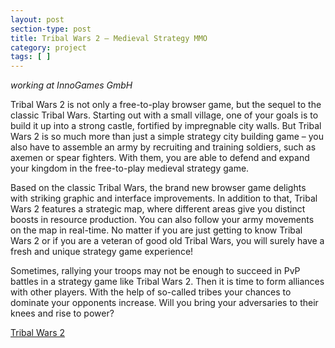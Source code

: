 ```yaml
---
layout: post
section-type: post
title: Tribal Wars 2 – Medieval Strategy MMO
category: project
tags: [ ]
---
```

_working at InnoGames GmbH_

Tribal Wars 2 is not only a free-to-play browser game, but the sequel to the classic Tribal Wars. Starting out with a small village, one of your goals is to build it up into a strong castle, fortified by impregnable city walls. But Tribal Wars 2 is so much more than just a simple strategy city building game – you also have to assemble an army by recruiting and training soldiers, such as axemen or spear fighters. With them, you are able to defend and expand your kingdom in the free-to-play medieval strategy game.

Based on the classic Tribal Wars, the brand new browser game delights with striking graphic and interface improvements. In addition to that, Tribal Wars 2 features a strategic map, where different areas give you distinct boosts in resource production. You can also follow your army movements on the map in real-time. No matter if you are just getting to know Tribal Wars 2 or if you are a veteran of good old Tribal Wars, you will surely have a fresh and unique strategy game experience!

Sometimes, rallying your troops may not be enough to succeed in PvP battles in a strategy game like Tribal Wars 2. Then it is time to form alliances with other players. With the help of so-called tribes your chances to dominate your opponents increase. Will you bring your adversaries to their knees and rise to power?

<a href="https://en.tribalwars2.com">Tribal Wars 2</a>
